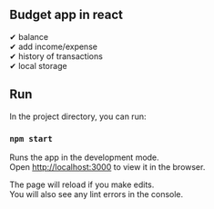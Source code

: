 ## Budget app in react
✔ balance  
✔ add income/expense  
✔ history of transactions  
✔ local storage  

## Run

In the project directory, you can run:

### `npm start`

Runs the app in the development mode.<br />
Open [http://localhost:3000](http://localhost:3000) to view it in the browser.

The page will reload if you make edits.<br />
You will also see any lint errors in the console.
